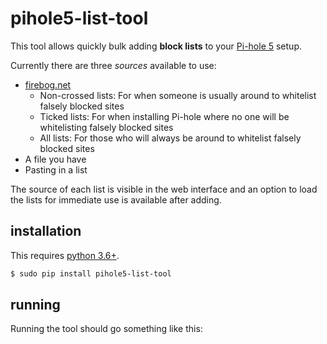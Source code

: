 # pihole5-list-tool
This tool allows quickly bulk adding __block lists__ to your [Pi-hole 5](https://pi-hole.net/) setup.


Currently there are three _sources_ available to use:
- [firebog.net](https://firebog.net/)
  - Non-crossed lists: For when someone is usually around to whitelist falsely blocked sites
  - Ticked lists: For when installing Pi-hole where no one will be whitelisting falsely blocked sites
  - All lists: For those who will always be around to whitelist falsely blocked sites
-  A file you have
-  Pasting in a list


The source of each list is visible in the web interface and an option to load the lists for immediate use is available after adding.

## installation
This requires [python 3.6+](https://python.org/).

```bash
$ sudo pip install pihole5-list-tool
```

## running
Running the tool should go something like this:

